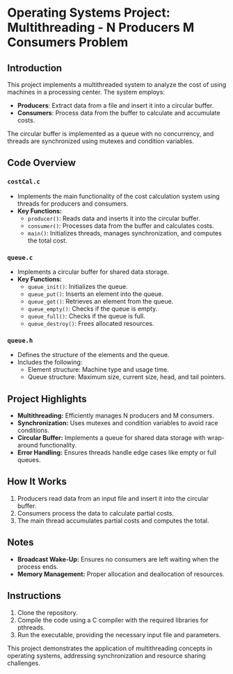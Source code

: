 
# Operating Systems Project: Multithreading - N Producers M Consumers Problem

## Introduction
This project implements a multithreaded system to analyze the cost of using machines in a processing center. The system employs:
- **Producers**: Extract data from a file and insert it into a circular buffer.
- **Consumers**: Process data from the buffer to calculate and accumulate costs.

The circular buffer is implemented as a queue with no concurrency, and threads are synchronized using mutexes and condition variables.

## Code Overview

### `costCal.c`
- Implements the main functionality of the cost calculation system using threads for producers and consumers.
- **Key Functions:**
  - `producer()`: Reads data and inserts it into the circular buffer.
  - `consumer()`: Processes data from the buffer and calculates costs.
  - `main()`: Initializes threads, manages synchronization, and computes the total cost.

### `queue.c`
- Implements a circular buffer for shared data storage.
- **Key Functions:**
  - `queue_init()`: Initializes the queue.
  - `queue_put()`: Inserts an element into the queue.
  - `queue_get()`: Retrieves an element from the queue.
  - `queue_empty()`: Checks if the queue is empty.
  - `queue_full()`: Checks if the queue is full.
  - `queue_destroy()`: Frees allocated resources.

### `queue.h`
- Defines the structure of the elements and the queue.
- Includes the following:
  - Element structure: Machine type and usage time.
  - Queue structure: Maximum size, current size, head, and tail pointers.

## Project Highlights
- **Multithreading:** Efficiently manages N producers and M consumers.
- **Synchronization:** Uses mutexes and condition variables to avoid race conditions.
- **Circular Buffer:** Implements a queue for shared data storage with wrap-around functionality.
- **Error Handling:** Ensures threads handle edge cases like empty or full queues.

## How It Works
1. Producers read data from an input file and insert it into the circular buffer.
2. Consumers process the data to calculate partial costs.
3. The main thread accumulates partial costs and computes the total.

## Notes
- **Broadcast Wake-Up:** Ensures no consumers are left waiting when the process ends.
- **Memory Management:** Proper allocation and deallocation of resources.

## Instructions
1. Clone the repository.
2. Compile the code using a C compiler with the required libraries for pthreads.
3. Run the executable, providing the necessary input file and parameters.

This project demonstrates the application of multithreading concepts in operating systems, addressing synchronization and resource sharing challenges.
